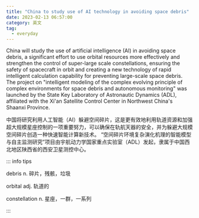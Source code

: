 ```yaml
---
title: "China to study use of AI technology in avoiding space debris"
date: 2023-02-13 06:57:00
category: 英文
tag:
  - everyday
---
```


China will study the use of artificial intelligence (AI) in avoiding space debris, a significant effort to use orbital resources more effectively and strengthen the control of super-large scale constellations, ensuring the safety of spacecraft in orbit and creating a new technology of rapid intelligent calculation capability for preventing large-scale space debris. The project on "intelligent modeling of the complex evolving principle of complex environments for space debris and autonomous monitoring" was launched by the State Key Laboratory of Astronautic Dynamics (ADL), affiliated with the Xi'an Satellite Control Center in Northwest China's Shaanxi Province.

中国将研究利用人工智能（AI）躲避空间碎片，这是更有效地利用轨道资源和加强超大规模星座控制的一项重要努力，可以确保在轨航天器的安全，并为躲避大规模空间碎片创造一种快速智能计算新技术。 “空间碎片环境复杂演化机理的智能模型与自主监测研究”项目由宇航动力学国家重点实验室（ADL）发起，隶属于中国西北地区陕西省的西安卫星测控中心。

::: info tips

debris n. 碎片，残骸，垃圾

orbital adj. 轨道的

constellation n. 星座，一群，一系列

:::
